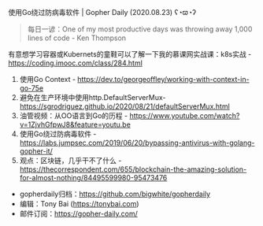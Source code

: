 使用Go绕过防病毒软件 | Gopher Daily (2020.08.23) ʕ◔ϖ◔ʔ

>每日一谚：One of my most productive days was throwing away 1,000 lines of code - Ken Thompson

有意想学习容器或Kubernets的童鞋可以了解一下我的慕课网实战课：k8s实战 - https://coding.imooc.com/class/284.html

1. 使用Go Context - https://dev.to/georgeoffley/working-with-context-in-go-75e
2. 避免在生产环境中使用http.DefaultServerMux- https://sgrodriguez.github.io/2020/08/21/defaultServerMux.html
3. 油管视频：从OO语言到Go的历程 - https://www.youtube.com/watch?v=1ZjvhGfpwJ8&feature=youtu.be
4. 使用Go绕过防病毒软件 - https://labs.jumpsec.com/2019/06/20/bypassing-antivirus-with-golang-gopher-it/
5. 观点：区块链，几乎干不了什么 - https://thecorrespondent.com/655/blockchain-the-amazing-solution-for-almost-nothing/84495599980-95473476

* gopherdaily归档：https://github.com/bigwhite/gopherdaily
* 编辑：Tony Bai (https://tonybai.com)
* 邮件订阅：https://gopher-daily.com/




